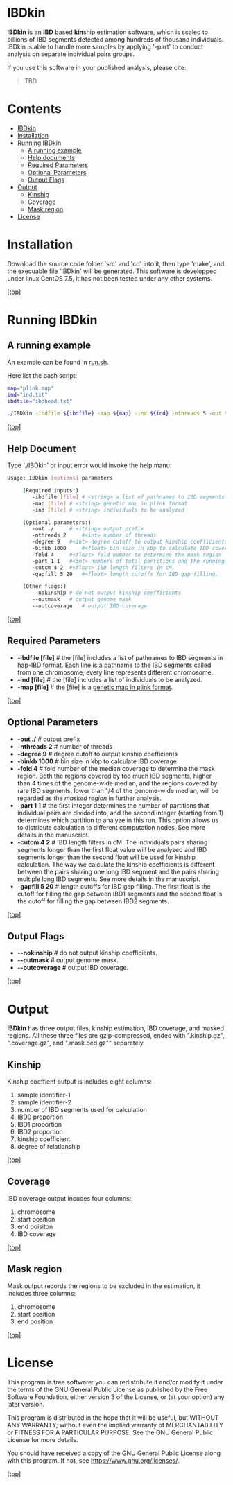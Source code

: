 # IBDkin
**IBDkin** is an **IBD** based **kin**ship estimation software, which is scaled to billions of IBD segments detected among hundreds of thousand individuals.
IBDkin is able to handle more samples by applying '-part' to conduct analysis on separate individual pairs groups.

If you use this software in your published analysis, please cite:

> TBD

# Contents

-   [IBDkin](#ibdkin)
-   [Installation](#installation)
-   [Running IBDkin](#running-ibdkin)
    -   [A running example](#a-running-example)
    -   [Help documents](#help-documents)
    -   [Required Parameters](#required-parameters)
    -   [Optional Parameters](#optional-parameters)
    -   [Output Flags](#output-flags)
-   [Output](#output)
    -   [Kinship](#kinship)
    -   [Coverage](#coverage)
    -   [Mask region](#mask-region)
-   [License](#license)


# Installation

Download the source code folder 'src' and 'cd' into it, then type 'make', and the execuable file 'IBDkin' will be generated.
This software is developped under linux CentOS 7.5, it has not been tested under any other systems.


[\[top\]](#content)

# Running IBDkin

## A running example

An example can be found in [run.sh](example.pub/run/run.sh).

Here list the bash script:
```bash
map="plink.map"
ind="ind.txt"
ibdfile="ibdhead.txt"

./IBDkin -ibdfile ${ibdfile} -map ${map} -ind ${ind} -nthreads 5 -out test --outmask --outcoverage
```

[\[top\]](#content)


## Help Document
Type './IBDkin' or input error would invoke the help manu:

```bash
Usage: IBDkin [options] parameters

     (Required inputs:)
     	-ibdfile [file]	# <string> a list of pathnames to IBD segments
     	-map [file]	# <string> genetic map in plink format
     	-ind [file]	# <string> individuals to be analyzed

     (Optional parameters:)
     	-out ./		# <string> output prefix
     	-nthreads 2 	#<int> number of threads
     	-degree 9 	#<int> degree cutoff to output kinship coefficients
     	-binkb 1000 	#<float> bin size in kbp to calculate IBD coverage
     	-fold 4 	#<float> fold number to determine the mask region
     	-part 1 1 	#<int> numbers of total partitions and the running partition
     	-cutcm 4 2 	#<float> IBD length filters in cM. 
     	-gapfill 5 20	#<float> length cutoffs for IBD gap filling. 

     (Other flags:)
     	--nokinship	# do not output kinship coefficients
     	--outmask	# output genome mask
     	--outcoverage	# output IBD coverage
```

[\[top\]](#content)

## Required Parameters

* **-ibdfile [file]** #<string> the [file] includes a list of pathnames to IBD segments in [hap-IBD format](https://github.com/browning-lab/hap-ibd). Each line is a pathname to the IBD segments called from one chromosome, every line represents different chromosome.
* **-ind [file]** #<string> the [file] includes a list of individuals to be analyzed.
* **-map [file]** #<string> the [file] is a [genetic map in plink format](http://bochet.gcc.biostat.washington.edu/beagle/genetic_maps/).

[\[top\]](#content)


## Optional Parameters

* **-out ./** #<string> output prefix
* **-nthreads 2** #<int> number of threads
* **-degree 9** #<int> degree cutoff to output kinship coefficients
* **-binkb 1000** #<float> bin size in kbp to calculate IBD coverage
* **-fold 4** #<float> fold number of the median coverage to determine the mask region. Both the regions covered by too much IBD segments, higher than 4 times of the genome-wide median, and the regions covered by rare IBD segments, lower than 1/4 of the genome-wide median, will be regarded as the *masked region* in further analysis.
* **-part 1 1**   #<int> the first integer determines the number of partitions that individual pairs are divided into, and the second integer (starting from 1) determines which partition to analyze in this run. This option allows us to distribute calculation to different computation nodes. See more details in the manuscript.
* **-cutcm 4 2** #<float> IBD length filters in cM. The individuals pairs sharing segments longer than the first float value will be analyzed and IBD segments longer than the second float will be used for kinship calculation. The way we calculate the kinship coefficients is different between the pairs sharing one long IBD segment and the pairs sharing multiple long IBD segments. See more details in the manuscript.
* **-gapfill 5 20**   #<float> length cutoffs for IBD gap filling. The first float is the cutoff for filling the gap between IBD1 segments and the second float is the cutoff for filling the gap between IBD2 segments.

[\[top\]](#content)

## Output Flags
* **--nokinship** # do not output kinship coefficients.
* **--outmask** # output genome mask.
* **--outcoverage** # output IBD coverage.

[\[top\]](#content)


# Output

**IBDkin** has three output files, kinship estimation, IBD coverage, and masked regions.
All these three files are gzip-compressed, ended with ".kinship.gz", ".coverage.gz", and ".mask.bed.gz"" separately.

## Kinship

Kinship coeffient output is includes eight columns:

1. sample identifier-1
2. sample identifier-2
3. number of IBD segments used for calculation
4. IBD0 proportion
5. IBD1 proportion
6. IBD2 proportion
7. kinship coefficient
8. degree of relationship


[\[top\]](#content)

## Coverage

IBD coverage output incudes four columns:

1. chromosome
2. start position
3. end poisiton
4. IBD coverage

[\[top\]](#content)

## Mask region

Mask output records the regions to be excluded in the estimation, it includes three columns:

1. chromosome
2. start position
3. end position

[\[top\]](#content)

# License

This program is free software: you can redistribute it and/or modify
it under the terms of the GNU General Public License as published by
the Free Software Foundation, either version 3 of the License, or
(at your option) any later version.

This program is distributed in the hope that it will be useful, but WITHOUT ANY WARRANTY;
without even the implied warranty of
MERCHANTABILITY or FITNESS FOR A PARTICULAR PURPOSE.
See the GNU General Public License for more details.

You should have received a copy of the GNU General Public License
along with this program.  If not, see <https://www.gnu.org/licenses/>.

[\[top\]](#content)
